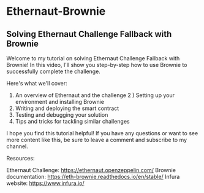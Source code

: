 # Ethernaut-Brownie
## Solving Ethernaut Challenge Fallback with Brownie

Welcome to my tutorial on solving Ethernaut Challenge Fallback with Brownie! In this video, I'll show you step-by-step how to use Brownie to successfully complete the challenge.

Here's what we'll cover:

1) An overview of Ethernaut and the challenge
2 ) Setting up your environment and installing Brownie
3) Writing and deploying the smart contract
4) Testing and debugging your solution
5) Tips and tricks for tackling similar challenges

I hope you find this tutorial helpful! If you have any questions or want to see more content like this, be sure to leave a comment and subscribe to my channel.

Resources:

Ethernaut Challenge: https://ethernaut.openzeppelin.com/
Brownie documentation: https://eth-brownie.readthedocs.io/en/stable/
Infura website: https://www.infura.io/
